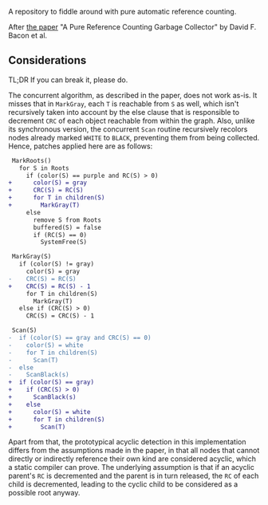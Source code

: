 A repository to fiddle around with pure automatic reference counting.

After [the paper](./papers/Bacon03Pure.pdf) "A Pure Reference Counting Garbage Collector" by David F. Bacon et al.

Considerations
--------------

TL;DR If you can break it, please do.

The concurrent algorithm, as described in the paper, does not work as-is. It misses that in `MarkGray`, each `T` is reachable from `S` as well, which isn't recursively taken into account by the else clause that is responsible to decrement `CRC` of each object reachable from within the graph. Also, unlike its synchronous version, the concurrent `Scan` routine recursively recolors nodes already marked `WHITE` to `BLACK`, preventing them from being collected. Hence, patches applied here are as follows:

```diff
 MarkRoots()
   for S in Roots
     if (color(S) == purple and RC(S) > 0)
+      color(S) = gray
+      CRC(S) = RC(S)
+      for T in children(S)
+        MarkGray(T)
     else
       remove S from Roots
       buffered(S) = false
       if (RC(S) == 0)
         SystemFree(S)

 MarkGray(S)
   if (color(S) != gray)
     color(S) = gray
-    CRC(S) = RC(S)
+    CRC(S) = RC(S) - 1
     for T in children(S)
       MarkGray(T)
   else if (CRC(S) > 0)
     CRC(S) = CRC(S) - 1

 Scan(S)
-  if (color(S) == gray and CRC(S) == 0)
-    color(S) = white
-    for T in children(S)
-      Scan(T)
-  else
-    ScanBlack(s)
+  if (color(S) == gray)
+    if (CRC(S) > 0)
+      ScanBlack(s)
+    else
+      color(S) = white
+      for T in children(S)
+        Scan(T)
```

Apart from that, the prototypical acyclic detection in this implementation differs from the assumptions made in the paper, in that all nodes that cannot directly or indirectly reference their own kind are considered acyclic, which a static compiler can prove. The underlying assumption is that if an acyclic parent's `RC` is decremented and the parent is in turn released, the `RC` of each child is decremented, leading to the cyclic child to be considered as a possible root anyway.
